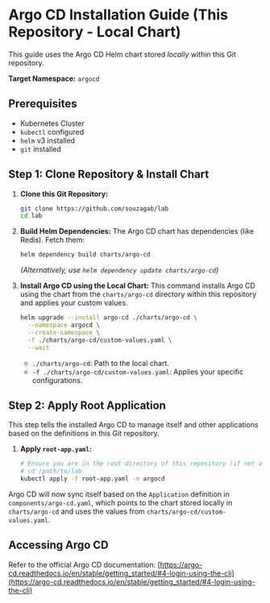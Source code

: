 # Argo CD Installation Guide (This Repository - Local Chart)

This guide uses the Argo CD Helm chart stored *locally* within this Git repository.

**Target Namespace:** `argocd`

## Prerequisites

*   Kubernetes Cluster
*   `kubectl` configured
*   `helm` v3 installed
*   `git` installed

## Step 1: Clone Repository & Install Chart

1.  **Clone this Git Repository:**
    ```bash
    git clone https://github.com/souzagab/lab
    cd lab
    ```

2.  **Build Helm Dependencies:**
    The Argo CD chart has dependencies (like Redis). Fetch them:
    ```bash
    helm dependency build charts/argo-cd
    ```
    *(Alternatively, use `helm dependency update charts/argo-cd`)*

3.  **Install Argo CD using the Local Chart:**
    This command installs Argo CD using the chart from the `charts/argo-cd` directory within this repository and applies your custom values.
    ```bash
    helm upgrade --install argo-cd ./charts/argo-cd \
      --namespace argocd \
      --create-namespace \
      -f ./charts/argo-cd/custom-values.yaml \
      --wait
    ```
    *   `./charts/argo-cd`: Path to the local chart.
    *   `-f ./charts/argo-cd/custom-values.yaml`: Applies your specific configurations.

## Step 2: Apply Root Application

This step tells the installed Argo CD to manage itself and other applications based on the definitions in this Git repository.

1.  **Apply `root-app.yaml`:**
    ```bash
    # Ensure you are in the root directory of this repository (if not already)
    # cd /path/to/lab
    kubectl apply -f root-app.yaml -n argocd
    ```

Argo CD will now sync itself based on the `Application` definition in `components/argo-cd.yaml`, which points to the chart stored locally in `charts/argo-cd` and uses the values from `charts/argo-cd/custom-values.yaml`.

## Accessing Argo CD

Refer to the official Argo CD documentation:
[https://argo-cd.readthedocs.io/en/stable/getting_started/#4-login-using-the-cli](https://argo-cd.readthedocs.io/en/stable/getting_started/#4-login-using-the-cli) 